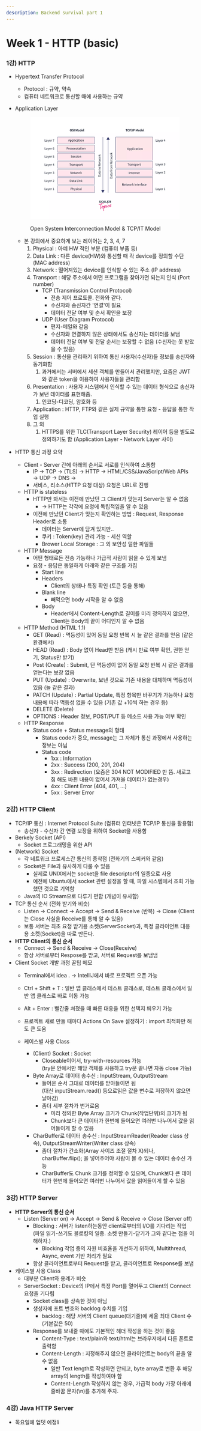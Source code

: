 ```yaml
---
description: Backend survival part 1
---
```


# Week 1 - HTTP (basic)

### 1강) HTTP

* Hypertext Transfer Protocol
  * Protocol : 규약, 약속
  * 컴퓨터 네트워크로 통신할 때에 사용하는 규약
*   Application Layer

    <figure><img src=".gitbook/assets/application-layer-diagram.webp" alt=""><figcaption><p>Open System Interconnection Model &#x26; TCP/IT Model</p></figcaption></figure>

    * 본 강의에서 중요하게 보는 레이어는 2, 3, 4, 7
      1. Physical : 아예 HW 적인 부분 (컴퓨터 부품 등)
      2. Data Link : 다른 device(HW)와 통신할 때 각 device를 정의할 수단 (MAC address)
      3. Network : 떨어져있는 device를 인식할 수 있는 주소 (IP address)
      4. Transport : 해당 주소에서 어떤 프로그램을 찾아가면 되는지 인식 (Port number)
         * TCP (Transmission Control Protocol)
           * 전송 제어 프로토콜. 전화와 같다.
           * 수신자와 송신자간 '연결'이 필요
           * 데이터 전달 여부 및 순서 확인을 보장
         * UDP (User Diagram Protocol)
           * 편지-메일와 같음
           * 수신자와 연결하지 않은 상태에서도 송신자는 데이터를 보냄
           * 데이터 전달 여부 및 전달 순서는 보장할 수 없음 (수신자는 못 받았을 수 있음)
      5. Session : 통신을 관리하기 위하여 통신 사용자(수신자)들 정보를 송신자와 동기화함
         1. 과거에서는 서버에서 세션 객체를 만들어서 관리했지만, 요즘은 JWT와 같은 token을 이용하여 사용자들을 관리함
      6. Presentation : 사용자 시스템에서 인식할 수 있는 데이터 형식으로 송신자가 보낸 데이터를 표현해줌.
         1. 인코딩-디코딩, 암호화 등
      7. Application : HTTP,  FTP와 같은 실제 규약을 통한 요청 - 응답을 통한 작업 실행
      8. 그 외
         1. HTTPS를 위한 TLC(Transport Layer Security) 레이어 등을 별도로 정의하기도 함 (Application Layer - Network Layer 사이)
* HTTP 통신 과정 요약
  * Client - Server 간에 아래의 순서로 서로를 인식하여 소통함
    * IP -> TCP -> (TLS) -> HTTP -> HTML/CSS/JavaScript/Web APIs\
      &#x20;    \-> UDP -> DNS  ->
    * 서비스, 리소스(HTTP 요청 대상) 요청은 URL로 진행
  * HTTP is stateless
    * HTTP만 봐서는 이전에 만났던 그  Client가 맞는지 Server는 알 수 없음
      * \-> HTTP는 각각에 요청에 독립적임을 알 수 있음
    * 이전에 만났던 Client가 맞는지 확인하는 방법 : Request, Response Header로 소통
      * 데이터는 Server에 담겨 있지만..
      * 쿠키 : Token(key) 관리 가능 - 세션 역할
      * Brower Local Storage : 그 외 보안성 덜한 파일들
  * HTTP Message
    * 어떤 형태로든 전송 가능하나 가급적 사람이 읽을 수 있게 보냄
    * 요청 - 응답은 동일하게 아래와 같은 구조를 가짐
      * Start line
      * Headers
        * Client의 상태나 특징 확인 (토큰 등을 통해)
      * Blank line
        * 빼먹으면 body 시작을 알 수 없음
      * Body
        * Header에서 Content-Length로 길이를 미리 정의하지 않으면, Client는 Body의 끝이 어디인지 알 수 없음
  * HTTP Method (HTML 1.1)
    * GET (Read) : 멱등성이 있어 동일 요청 반복 시 늘 같은 결과를 얻음 (같은 환경에서)
    * HEAD (Read) : Body 없이 Head만 받음 (캐시 만료 여부 확인, 권한 얻기, Status만 받기)
    * Post (Create) : Submit, 단 멱등성이 없어 동일 요청 반복 시 같은 결과를 얻는다는 보장 없음
    * PUT (Update) : Overwrite, 보낸 것으로 기존 내용을 대체하며 멱등성이 있음 (늘 같은 결과)
    * PATCH (Update) : Partial Update, 특정 항목만 바꾸기가 가능하나 요청 내용에 따라 멱등성 없을 수 있음 (기존 값 +10씩 하는 경우 등)
    * DELETE (Delete)
    * OPTIONS : Header 정보, POST/PUT 등 메소드 사용 가능 여부 확인
  * HTTP Response
    * Status code + Status message의 형태
      * Status code가 중요, message는 그 자체가 통신 과정에서 사용하는 정보는 아님
      * Status code
        * 1xx : Information
        * 2xx : Success (200, 201, 204)
        * 3xx : Redirection (요즘은 304 NOT MODIFIED 만 뜸. 새로고침 해도 바뀐 내용이 없어서 가져올 데이터가 없는경우)
        * 4xx : Client Error (404, 401, ...)
        * 5xx : Server Error

### 2강) HTTP Client

* TCP/IP 통신 : Internet Protocol Suite (컴퓨터 인터넷은 TCP/IP 통신을 활용함)
  * 송신자 - 수신자 간 연결 보장을 위하여 Socket을 사용함
* Berkely Socket (API)
  * Socket 프로그래밍을 위한 API
* (Network) Socket
  * 각 네트워크 프로세스간 통신의 종착점 (전화기의 스피커와 같음)
  * Socket은 File과 유사하게 다룰 수 있음
    * 실제로 UNIX에서는 socket을 file descriptor의 일종으로 사용
    * 예전에 Ubuntu에서 socket 관련 설정을 할 때, 파일 시스템에서 조회 가능했던 것으로 기억함
  * Java의 IO Stream으로 다루기 편함 (개념이 유사함)
* TCP 통신 순서 (전화 받기와 비슷)
  * Listen -> Connect -> Accept -> Send & Receive (반복) -> Close (Client는 Close 사실을 Receive를 통해 알 수 있음)
  * 보통 서버는 최초 요청 받기용 소켓(ServerSocket)과, 특정 클라이언트 대응용 소켓(Socket)을 따로 만든다.
* **HTTP Client의 통신 순서**
  * Connect -> Send & Receive -> Close(Receive)
  * 항상 서버로부터 Respose를 받고, 서버로 Request를 보냄냄
* Client Socket 개발 과정 꿀팁 메모
  * Terminal에서 idea . -> IntelliJ에서 바로 프로젝트 오픈 가능
  * Ctrl + Shift + T : 일반 앱 클래스에서 테스트 클래스로, 테스트 클래스에서 일반 앱 클래스로 바로 이동 가능
  * Alt + Enter : 빨간줄 쳐졌을 때 빠른 대응을 위한 선택지 띄우기 가능
  * 프로젝트 새로 만들 때마다 Actions On Save 설정하기 : import 최적화만 해도 큰 도움
  *   케이스별 사용 Class

      * (Client) Socket : Socket
        * Closeable이어서, try-with-resources 가능\
          (try문 안에서만 해당 객체를 사용하고 try문 끝나면 자동 close 가능)
      * Byte Array로 데이터 송수신 : InputStream, OutputStream
        * 들어온 순서 그대로 데이터를 받아들이면 됨\
          (대신 inputStream.read() 등으로읽은 값을 변수로 저장하지 않으면 날아감)
        * 좀더 세부 절차가 번거로움
          * 미리 정의한 Byte Array 크기가 Chunk(작업단위)의 크기가 됨
          * Chunk보다 큰 데이터가 한번에 들어오면 여러번 나누어서 값을 읽어들이게 할 수 있음
      * CharBuffer로 데이터 송수신 : InputStreamReader(Reader class 상속), OutputStreamWriter(Writer class 상속)
        * 좀더 절차가 간소화(Array 사이즈 조절 절차 X)되나, charBuffer.flip(); 을 넣어주어야 사람이 볼 수 있는 데이터 송수신 가능
        * CharBuffer도 Chunk 크기를 정의할 수 있으며, Chunk보다 큰 데이터가 한번에 들어오면 여러번 나누어서 값을 읽어들이게 할 수 있음



### 3강) HTTP Server

* **HTTP Server의 통신 순서**
  * Listen (Server on) -> Accept -> Send & Receive -> Close (Server off)
    * Blocking : 서버가 listen하는동안 client로부터의 I/O를 기다리는 작업\
      (파일 읽기-쓰기도 블로킹의 일종. 소켓 만들기-닫기가 그와 같다는 점을 이해하자.)
      * Blocking 작업 중의 자원 비효율을 개선하기 위하여, Multithread, Async, event 기반 처리가 필요
    * 항상 클라이언트로부터 Request를 받고, 클라이언트로 Response를 보냄
* 케이스별 사용 Class
  * 대부분 Client와 용례가 비슷
  * ServerSocket : Device의 IP에서 특정 Port를 열어두고 Client의 Connect 요청을 기다림
    * Socket class를 상속한 것이 아님
    * 생성자에 포트 번호와 backlog 수치를 기입
      * backlog : 해당 서버의 Client queue(대기줄)에 세울 최대 Client 수\
        (기본값은 50)
    * Response를 보내줄 때에도 기본적인 헤더 작성을 하는 것이 좋음
      * Content-Type : text/plain와  text/html는 브라우저에서 다른 폰트로 출력함
      * Content-Length : 지정해주지 않으면 클라이언트는 body의 끝을 알 수 없음
        * 일반 Text length로 작성하면 안되고, byte array로 변환 후 해당 array의 length를 작성하여야 함
        * Content-Length 작성하지 않는 경우, 가급적 body 가장 아래에 줄바꿈 문자(\n)를 추가해 주자.

### 4강) Java HTTP Server

* 목요일에 업뎃 예정li

